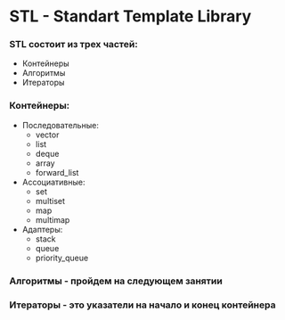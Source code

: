 # STL - Standart Template Library

### STL состоит из трех частей:
* Контейнеры
* Алгоритмы
* Итераторы

### Контейнеры:
* Последовательные:
    * vector
    * list
    * deque
    * array
    * forward_list
* Ассоциативные:
    * set
    * multiset
    * map
    * multimap
* Адаптеры:
    * stack
    * queue
    * priority_queue

### Алгоритмы - пройдем на следующем занятии

### Итераторы - это указатели на начало и конец контейнера

